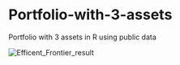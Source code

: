 # Portfolio-with-3-assets
Portfolio with 3 assets in R using public data


![Efficent_Frontier_result](https://github.com/efipaka/Portfolio-with-3-assets/blob/master/3asset_risk.jpg)


